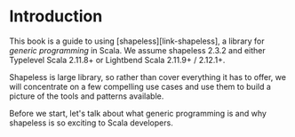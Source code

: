# Introduction

This book is a guide to using [shapeless][link-shapeless],
a library for *generic programming* in Scala.
We assume shapeless 2.3.2 and either
Typelevel Scala 2.11.8+ or Lightbend Scala 2.11.9+ / 2.12.1+.

Shapeless is large library,
so rather than cover everything it has to offer,
we will concentrate on a few compelling use cases
and use them to build a picture of the tools and patterns available.

Before we start, let's talk about what generic programming is
and why shapeless is so exciting to Scala developers.
